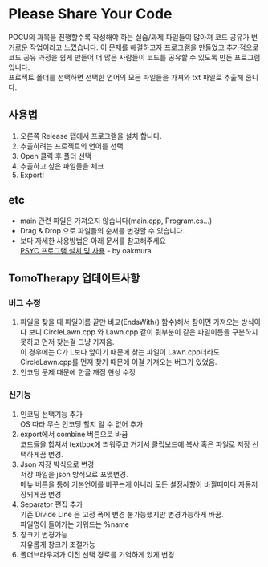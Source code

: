# Please Share Your Code
POCU의 과목을 진행할수록 작성해야 하는 실습/과제 파일들이 많아져 코드 공유가 번거로운 작업이라고 느꼈습니다. 이 문제를 해결하고자 프로그램을 만들었고 추가적으로 코드 공유 과정을 쉽게 만들어 더 많은 사람들이 코드를 공유할 수 있도록 만든 프로그램입니다.  
프로젝트 폴더를 선택하면 선택한 언어의 모든 파일들을 가져와 txt 파일로 추출해 줍니다.  

## 사용법
1. 오른쪽 Release 탭에서 프로그램을 설치 합니다.
2. 추출하려는 프로젝트의 언어를 선택
3. Open 클릭 후 폴더 선택
4. 추출하고 싶은 파일들을 체크
5. Export!

## etc
* main 관련 파일은 가져오지 않습니다(main.cpp, Program.cs...)
* Drag & Drop 으로 파일들의 순서를 변경할 수 있습니다.
* 보다 자세한 사용방법은 아래 문서를 참고해주세요  
[PSYC 프로그램 설치 및 사용](https://docs.google.com/document/d/1htU20ynckoBCVjZoKyCZ85lWflPBinkvCr9ORYsy4OM/edit) - by oakmura

## TomoTherapy 업데이트사항
### 버그 수정
1. 파일을 찾을 때 파일이름 끝만 비교(EndsWith() 함수)해서 참이면 가져오는 방식이다 보니 
	CircleLawn.cpp 와 Lawn.cpp 같이 뒷부분이 같은 파일이름을 구분하지 못하고 먼저 찾는걸 그냥 가져옴.  
	이 경우에는 C가 L보다 앞이기 때문에 찾는 파일이 Lawn.cpp더라도 CircleLawn.cpp를 먼져 찾기 때문에 이걸 가져오는 버그가 있었음.  
2. 인코딩 문제 때문에 한글 깨짐 현상 수정

### 신기능
1. 인코딩 선택기능 추가  
	OS 따라 무슨 인코딩 할지 알 수 없어 추가
3. export에서 combine 버튼으로 바꿈  
	코드들을 합쳐서 textbox에 띄워주고 거기서 클립보드에 복사 혹은 파일로 저장 선택하게끔 변경.
4. Json 저장 박식으로 변경  
	저장 파일을 json 방식으로 포맷변경.  
	메뉴 버튼을 통해 기본언어를 바꾸는게 아니라 모든 설정사항이 바뀔때마다 자동저장되게끔 변경
5. Separator 편집 추가  
	기존 Divide Line 은 고정 폭에 변경 불가능했지만 변경가능하게 바꿈.  
	파일명이 들어가는 키워드는 %name
7. 창크기 변경가능  
	자유롭게 창크기 조절가능
8. 폴더브라우저가 이전 선택 경로를 기억하게 있게 변경
